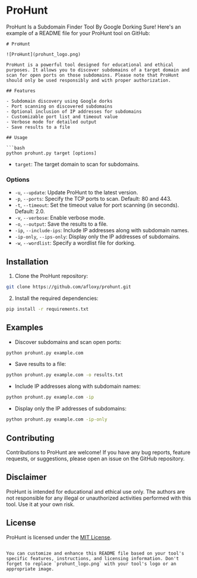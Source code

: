 # ProHunt
ProHunt Is a Subdomain Finder Tool By Google Dorking
Sure! Here's an example of a README file for your ProHunt tool on GitHub:

```
# ProHunt

![ProHunt](prohunt_logo.png)

ProHunt is a powerful tool designed for educational and ethical purposes. It allows you to discover subdomains of a target domain and scan for open ports on those subdomains. Please note that ProHunt should only be used responsibly and with proper authorization.

## Features

- Subdomain discovery using Google dorks
- Port scanning on discovered subdomains
- Optional inclusion of IP addresses for subdomains
- Customizable port list and timeout value
- Verbose mode for detailed output
- Save results to a file

## Usage

```bash
python prohunt.py target [options]
```

- `target`: The target domain to scan for subdomains.

### Options

- `-u`, `--update`: Update ProHunt to the latest version.
- `-p`, `--ports`: Specify the TCP ports to scan. Default: 80 and 443.
- `-t`, `--timeout`: Set the timeout value for port scanning (in seconds). Default: 2.0.
- `-v`, `--verbose`: Enable verbose mode.
- `-o`, `--output`: Save the results to a file.
- `-ip`, `--include-ips`: Include IP addresses along with subdomain names.
- `-ip-only`, `--ips-only`: Display only the IP addresses of subdomains.
- `-w`, `--wordlist`: Specify a wordlist file for dorking.

## Installation

1. Clone the ProHunt repository:

```bash
git clone https://github.com/afloxy/prohunt.git
```

2. Install the required dependencies:

```bash
pip install -r requirements.txt
```

## Examples

- Discover subdomains and scan open ports:

```bash
python prohunt.py example.com
```

- Save results to a file:

```bash
python prohunt.py example.com -o results.txt
```

- Include IP addresses along with subdomain names:

```bash
python prohunt.py example.com -ip
```

- Display only the IP addresses of subdomains:

```bash
python prohunt.py example.com -ip-only
```

## Contributing

Contributions to ProHunt are welcome! If you have any bug reports, feature requests, or suggestions, please open an issue on the GitHub repository.

## Disclaimer

ProHunt is intended for educational and ethical use only. The authors are not responsible for any illegal or unauthorized activities performed with this tool. Use it at your own risk.

## License

ProHunt is licensed under the [MIT License](LICENSE).
```

You can customize and enhance this README file based on your tool's specific features, instructions, and licensing information. Don't forget to replace `prohunt_logo.png` with your tool's logo or an appropriate image.
